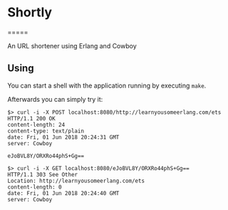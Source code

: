 # Shortly
=====

An URL shortener using Erlang and Cowboy

## Using
You can start a shell with the application running by executing `make`.

Afterwards you can simply try it:
```
$> curl -i -X POST localhost:8080/http://learnyousomeerlang.com/ets
HTTP/1.1 200 OK
content-length: 24
content-type: text/plain
date: Fri, 01 Jun 2018 20:24:31 GMT
server: Cowboy

eJoBVL8Y/ORXRo44phS+Gg==

$> curl -i -X GET localhost:8080/eJoBVL8Y/ORXRo44phS+Gg==
HTTP/1.1 303 See Other
Location: http://learnyousomeerlang.com/ets
content-length: 0
date: Fri, 01 Jun 2018 20:24:40 GMT
server: Cowboy
```
